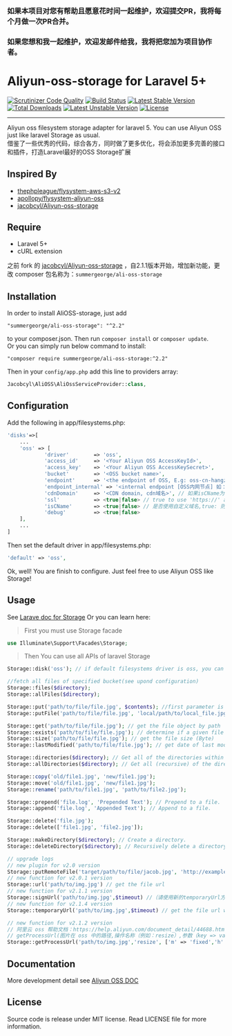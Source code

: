 ### 如果本项目对您有帮助且愿意花时间一起维护，欢迎提交PR，我将每个月做一次PR合并。
### 如果您想和我一起维护，欢迎发邮件给我，我将把您加为项目协作者。
# Aliyun-oss-storage for Laravel 5+
[![Scrutinizer Code Quality](https://scrutinizer-ci.com/g/summergeorge/Aliyun-oss-storage/badges/quality-score.png?b=master)](https://scrutinizer-ci.com/g/summergeorge/Aliyun-oss-storage/?branch=master)
[![Build Status](https://scrutinizer-ci.com/g/summergeorge/Aliyun-oss-storage/badges/build.png?b=master)](https://scrutinizer-ci.com/g/summergeorge/Aliyun-oss-storage/build-status/master)
[![Latest Stable Version](https://poser.pugx.org/summergeorge/ali-oss-storage/v/stable)](https://packagist.org/packages/summergeorge/ali-oss-storage)
[![Total Downloads](https://poser.pugx.org/summergeorge/ali-oss-storage/downloads)](https://packagist.org/packages/summergeorge/ali-oss-storage)
[![Latest Unstable Version](https://poser.pugx.org/summergeorge/ali-oss-storage/v/unstable)](https://packagist.org/packages/summergeorge/ali-oss-storage)
[![License](https://poser.pugx.org/summergeorge/ali-oss-storage/license)](https://packagist.org/packages/summergeorge/ali-oss-storage)

---

Aliyun oss filesystem storage adapter for laravel 5. You can use Aliyun OSS just like laravel Storage as usual.    
借鉴了一些优秀的代码，综合各方，同时做了更多优化，将会添加更多完善的接口和插件，打造Laravel最好的OSS Storage扩展


## Inspired By
- [thephpleague/flysystem-aws-s3-v2](https://github.com/thephpleague/flysystem-aws-s3-v2)
- [apollopy/flysystem-aliyun-oss](https://github.com/apollopy/flysystem-aliyun-oss) 
- [jacobcyl/Aliyun-oss-storage](https://github.com/jacobcyl/Aliyun-oss-storage) 

## Require
- Laravel 5+
- cURL extension

之前 fork 的 [jacobcyl/Aliyun-oss-storage](https://github.com/jacobcyl/Aliyun-oss-storage) ，自2.1.1版本开始，增加新功能，更改 composer 包名称为：`summergeorge/ali-oss-storage`

## Installation 
In order to install AliOSS-storage, just add

    "summergeorge/ali-oss-storage": "^2.2"

to your composer.json. Then run `composer install` or `composer update`.  
Or you can simply run below command to install:

    "composer require summergeorge/ali-oss-storage:^2.2"
    
Then in your `config/app.php` add this line to providers array:
```php
Jacobcyl\AliOSS\AliOssServiceProvider::class,
```
## Configuration
Add the following in app/filesystems.php:
```php
'disks'=>[
    ...
    'oss' => [
            'driver'        => 'oss',
            'access_id'     => '<Your Aliyun OSS AccessKeyId>',
            'access_key'    => '<Your Aliyun OSS AccessKeySecret>',
            'bucket'        => '<OSS bucket name>',
            'endpoint'      => '<the endpoint of OSS, E.g: oss-cn-hangzhou.aliyuncs.com | custom domain, E.g:img.abc.com>', // OSS 外网节点或自定义外部域名
            'endpoint_internal' => '<internal endpoint [OSS内网节点] 如：oss-cn-shenzhen-internal.aliyuncs.com>', // v2.2.1 新增配置属性，如果为空，则默认使用 endpoint 配置。
            'cdnDomain'     => '<CDN domain, cdn域名>', // 如果isCName为true, getUrl会判断cdnDomain是否设定来决定返回的url，如果cdnDomain未设置，则使用endpoint来生成url，否则使用cdn
            'ssl'           => <true|false> // true to use 'https://' and false to use 'http://'. default is false,
            'isCName'       => <true|false> // 是否使用自定义域名,true: 则Storage.url()会使用自定义的cdn或域名生成文件url， false: 则使用外部节点生成url
            'debug'         => <true|false>
    ],
    ...
]
```
Then set the default driver in app/filesystems.php:
```php
'default' => 'oss',
```
Ok, well! You are finish to configure. Just feel free to use Aliyun OSS like Storage!

## Usage
See [Larave doc for Storage](https://laravel.com/docs/5.2/filesystem#custom-filesystems)
Or you can learn here:

> First you must use Storage facade

```php
use Illuminate\Support\Facades\Storage;
```    
> Then You can use all APIs of laravel Storage

```php
Storage::disk('oss'); // if default filesystems driver is oss, you can skip this step

//fetch all files of specified bucket(see upond configuration)
Storage::files($directory);
Storage::allFiles($directory);

Storage::put('path/to/file/file.jpg', $contents); //first parameter is the target file path, second paramter is file content
Storage::putFile('path/to/file/file.jpg', 'local/path/to/local_file.jpg'); // upload file from local path

Storage::get('path/to/file/file.jpg'); // get the file object by path
Storage::exists('path/to/file/file.jpg'); // determine if a given file exists on the storage(OSS)
Storage::size('path/to/file/file.jpg'); // get the file size (Byte)
Storage::lastModified('path/to/file/file.jpg'); // get date of last modification

Storage::directories($directory); // Get all of the directories within a given directory
Storage::allDirectories($directory); // Get all (recursive) of the directories within a given directory

Storage::copy('old/file1.jpg', 'new/file1.jpg');
Storage::move('old/file1.jpg', 'new/file1.jpg');
Storage::rename('path/to/file1.jpg', 'path/to/file2.jpg');

Storage::prepend('file.log', 'Prepended Text'); // Prepend to a file.
Storage::append('file.log', 'Appended Text'); // Append to a file.

Storage::delete('file.jpg');
Storage::delete(['file1.jpg', 'file2.jpg']);

Storage::makeDirectory($directory); // Create a directory.
Storage::deleteDirectory($directory); // Recursively delete a directory.It will delete all files within a given directory, SO Use with caution please.

// upgrade logs
// new plugin for v2.0 version
Storage::putRemoteFile('target/path/to/file/jacob.jpg', 'http://example.com/jacob.jpg'); //upload remote file to storage by remote url
// new function for v2.0.1 version
Storage::url('path/to/img.jpg') // get the file url
// new function for v2.1.1 version
Storage::signUrl('path/to/img.jpg',$timeout) //（请使用新的temporaryUrl方法） get the file url with signature,default timeout = 600
// new function for v2.1.4 version
Storage::temporaryUrl('path/to/img.jpg',$timeout) // get the file url with signature,default timeout = 600

// new function for v2.1.2 version
// 阿里云 oss 帮助文档：https://help.aliyun.com/document_detail/44688.html?spm=a2c4g.11186623.6.1199.40572e934MoHWu
// getProcessUrl(图片在 oss 中的路径,操作名称（例如：resize）,参数（key => value 形式的数组）);
Storage::getProcessUrl('path/to/img.jpg','resize', ['m' => 'fixed','h' => '100','w' => '100']) // picture processing，处理图片，支持 oss 图片处理的功能
```

## Documentation
More development detail see [Aliyun OSS DOC](https://help.aliyun.com/document_detail/32099.html?spm=5176.doc31981.6.335.eqQ9dM)
## License
Source code is release under MIT license. Read LICENSE file for more information.
